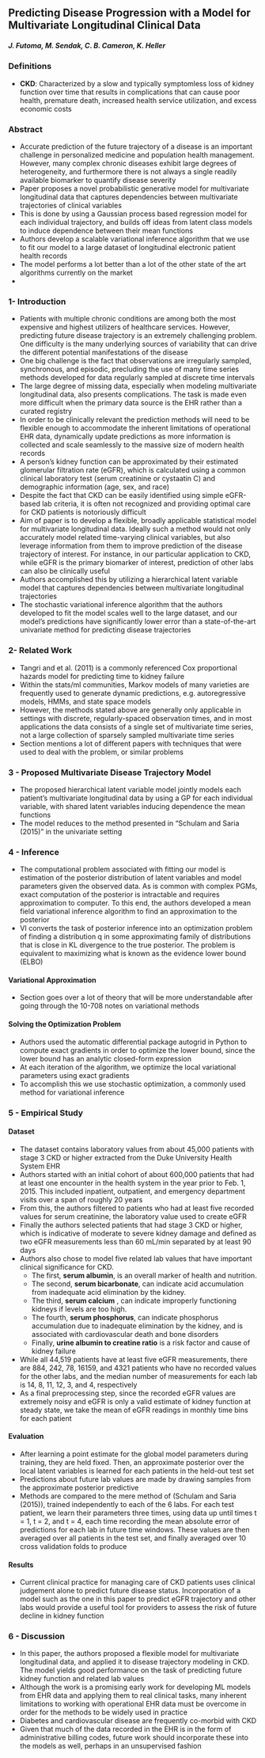 ## Predicting Disease Progression with a Model for Multivariate Longitudinal Clinical Data

##### **J. Futoma, M. Sendak, C. B. Cameron, K. Heller**

### Definitions
- **CKD**: Characterized by a slow and typically symptomless loss of kidney function over time that results in complications that can cause poor health, premature death, increased health service utilization, and excess economic costs
 
### Abstract 
- Accurate prediction of the future trajectory of a disease is an important challenge in personalized medicine and population health management.  However, many complex chronic diseases exhibit large degrees of heterogeneity, and furthermore there is not always a single readily available biomarker to quantify disease severity
- Paper proposes a novel probabilistic generative model for multivariate longitudinal data that captures dependencies between multivariate trajectories of clinical variables
- This is done by using a Gaussian process based regression model for each individual trajectory, and builds off ideas from latent class models to induce dependence between their mean functions
- Authors develop a scalable variational inference algorithm that we use to fit our model to a large dataset of longitudinal electronic patient health records
- The model performs a lot better than a lot of the other state of the art algorithms currently on the market
- 

### 1- Introduction 
- Patients with multiple chronic conditions are among both the most expensive and highest utilizers of healthcare services.  However, predicting future disease trajectory is an extremely challenging problem.  One difficulty is the many underlying sources of variability that can drive the different potential manifestations of the disease
- One big challenge is the fact that observations are irregularly sampled, synchronous, and episodic, precluding the use of many time series methods developed for data regularly sampled at discrete time intervals
- The large degree of missing data, especially when modeling multivariate longitudinal data, also presents complications.  The task is made even more difficult when the primary data source is the EHR rather than a curated registry
- In order to be clinically relevant the prediction methods will need to be flexible enough to accommodate the inherent limitations of operational EHR data, dynamically update predictions as more information is collected and scale seamlessly to the massive size of modern health records
- A person’s kidney function can be approximated by their estimated glomerular filtration rate (eGFR), which is calculated using a common clinical laboratory test (serum creatinine or cystaatin C) and demographic information (age, sex, and race)
- Despite the fact that CKD can be easily identified using simple eGFR-based lab criteria, it is often not recognized and providing optimal care for CKD patients is notoriously difficult
- Aim of paper is to develop a flexible, broadly applicable statistical model for multivariate longitudinal data.  Ideally such a method would not only accurately model related time-varying clinical variables, but also leverage information from them to improve prediction of the disease trajectory of interest.  For instance, in our particular application to CKD, while eGFR is the primary biomarker of interest, prediction of other labs can also be clinically useful
- Authors accomplished this by utilizing a hierarchical latent variable model that captures dependencies between multivariate longitudinal trajectories
- The stochastic variational inference algorithm that the authors developed to fit the model scales well to the large dataset, and our model’s predictions have significantly lower error than a state-of-the-art univariate method for predicting disease trajectories

### 2- Related Work
- Tangri and et al. (2011) is a commonly referenced Cox proportional hazards model for predicting time to kidney failure
- Within the stats/ml communities, Markov models of many varieties are frequently used to generate dynamic predictions, e.g. autoregressive models, HMMs, and state space models
- However, the methods stated above are generally only applicable in settings with discrete, regularly-spaced observation times, and in most applications the data consists of a single set of multivariate time series, not a large collection of sparsely sampled multivariate time series 
- Section mentions a lot of different papers with techniques that were used to deal with the problem, or similar problems

### 3 - Proposed Multivariate Disease Trajectory Model
- The proposed hierarchical latent variable model jointly models each patient’s multivariate longitudinal data by using a GP for each individual variable, with shared latent variables inducing dependence the mean functions
- The model reduces to the method presented in “Schulam and Saria (2015)” in the univariate setting

### 4 - Inference
- The computational problem associated with fitting our model is estimation of the posterior distribution of latent variables and model parameters given the observed data.  As is common with complex PGMs, exact computation of the posterior is intractable and requires approximation to computer.  To this end, the authors developed a mean field variational inference algorithm to find an approximation to the posterior
- VI converts the task of posterior inference into an optimization problem of finding a distribution q in some approximating family of distributions that is close in KL divergence to the true posterior.  The problem is equivalent to maximizing what is known as the evidence lower bound (ELBO) 

#### Variational Approximation
- Section goes over a lot of theory that will be more understandable after going through the 10-708 notes on variational methods

#### Solving the Optimization Problem
- Authors used the automatic differential package autogrid in Python to compute exact gradients in order to optimize the lower bound, since the lower bound has an analytic closed-form expression
- At each iteration of the algorithm, we optimize the local variational parameters using exact gradients
- To accomplish this we use stochastic optimization, a commonly used method for variational inference

### 5 - Empirical Study

#### Dataset 
- The dataset contains laboratory values from about 45,000 patients with stage 3 CKD or higher extracted from the Duke University Health System EHR
- Authors started with an initial cohort of about 600,000 patients that had at least one encounter in the health system in the year prior to Feb. 1, 2015.  This included inpatient, outpatient, and emergency department visits over a span of roughly 20 years
- From this, the authors filtered to patients who had at least five recorded values for serum creatinine, the laboratory value used to create eGFR
- Finally the authors selected patients that had stage 3 CKD or higher, which is indicative of moderate to severe kidney damage and defined as two eGFR measurements less than 60 mL/min separated by at least 90 days
- Authors also chose to model five related lab values that have important clinical significance for CKD.  
  - The first, **serum albumin**, is an overall marker of health and nutrition.  
  - The second, **serum bicarbonate**, can indicate acid accumulation from inadequate acid elimination by the kidney.  
  - The third, **serum calcium** , can indicate improperly functioning kidneys if levels are too high.  
  - The fourth, **serum phosphorus**, can indicate phosphorus accumulation due to inadequate elimination by the kidney, and is associated with cardiovascular death and bone disorders
  - Finally, **urine albumin to creatine ratio** is a risk factor and cause of kidney failure 
- While all 44,519 patients have at least five eGFR measurements, there are 884, 242, 78, 16159, and 4321 patients who have no recorded values for the other labs, and the median number of measurements for each lab is 14, 8, 11, 12, 3, and 4, respectively
- As a final preprocessing step, since the recorded eGFR values are extremely noisy and eGFR is only a valid estimate of kidney function at steady state, we take the mean of eGFR readings in monthly time bins for each patient

#### Evaluation
- After learning a point estimate for the global model parameters during training, they are held fixed.  Then, an approximate posterior over the local latent variables is learned for each patients in the held-out test set
- Predictions about future lab values are made by drawing samples from the approximate posterior predictive
- Methods are compared to the mere method of (Schulam and Saria (2015)), trained independently to each of the 6 labs.  For each test patient, we learn their parameters three times, using data up until times t = 1, t = 2, and t = 4, each time recording the mean absolute error of predictions for each lab in future time windows.  These values are then averaged over all patients in the test set, and finally averaged over 10 cross validation folds to produce

#### Results
- Current clinical practice for managing care of CKD patients uses clinical judgement alone to predict future disease status.  Incorporation of a model such as the one in this paper to predict eGFR trajectory and other labs would provide a useful tool for providers to assess the risk of future decline in kidney function

### 6 - Discussion
- In this paper, the authors proposed a flexible model for multivariate longitudinal data, and applied it to disease trajectory modeling in CKD.  The model yields good performance on the task of predicting future kidney function and related lab values
- Although the work is a promising early work for developing ML models from EHR data and applying them to real clinical tasks, many inherent limitations to working with operational EHR data must be overcome in order for the methods to be widely used in practice
- Diabetes and cardiovascular disease are frequently co-morbid with CKD
- Given that much of the data recorded in the EHR is in the form of administrative billing codes, future work should incorporate these into the models as well, perhaps in an unsupervised fashion 
